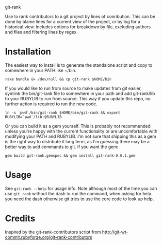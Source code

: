 git-rank

Use to rank contributors to a git project by lines of conribution.  This can be
done by blame lines for a current view of the project, or by log for a
historical view.  Includes options for breakdown by file, excluding authors and
files and filtering lines by regex.

# Installation

The easiest way to install is to generate the standalone script and copy to
somewhere in your PATH like ~/bin.

    rake bundle &> /dev/null && cp git-rank $HOME/bin

If you would like to run from source to make updates from git easier, symlink
the bin/git-rank file to somewhere in your path and add git-rank/lib to your
RUBYLIB to run from source.  This way if you update this repo, no further
action is required to run the new code.

    ln -s `pwd`/bin/git-rank $HOME/bin/git-rank && export RUBYLIB=`pwd`/lib:$RUBYLIB

Or you can build it as a gem yourself.  This is probably not recommended unless
you're happy with the current functionality or are uncomfortable with modifying
your PATH and RUBYLIB.  I'm not sure that shipping this as a gem is the right
way to distribute it long term, as I'm guessing there may be a better way to
add commands to git.  If you want the gem:

    gem build git-rank.gemspec && gem install git-rank-0.0.1.gem

# Usage

See `git-rank --help` for usage info.  Note although most of the time you can
use `git rank` without the dash to run the command, when asking for help you
need the dash otherwise git tries to use the core code to look up help.

# Credits

Inspired by the git-rank-contributors script from http://git-wt-commit.rubyforge.org/git-rank-contributors
